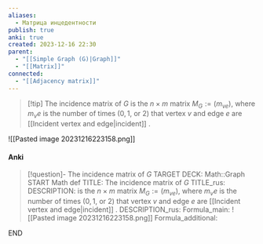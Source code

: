 ```yaml
---
aliases:
  - Матрица инцедентности
publish: true
anki: true
created: 2023-12-16 22:30
parent:
  - "[[Simple Graph (G)|Graph]]"
  - "[[Matrix]]"
connected:
  - "[[Adjacency matrix]]"
---
```


> [!tip] The incidence matrix of $G$ 
is the $n×m$ matrix $M_G := (m_{ve})$, where $m_ve$ is the number of times ($0, 1$, or $2$) that vertex $v$ and edge $e$ are [[Incident vertex and edge|incident]] .

![[Pasted image 20231216223158.png]]


#### Anki
> [!question]- The incidence matrix of $G$ 
TARGET DECK: Math::Graph
START
Math def
TITLE: The incidence matrix of $G$ 
TITLE_rus: 
DESCRIPTION: is the $n×m$ matrix $M_G := (m_{ve})$, where $m_ve$ is the number of times ($0, 1$, or $2$) that vertex $v$ and edge $e$ are [[Incident vertex and edge|incident]] .
DESCRIPTION_rus: 
Formula_main: ![[Pasted image 20231216223158.png]]
Formula_additional:
<!--ID: 1705263185771-->
END












